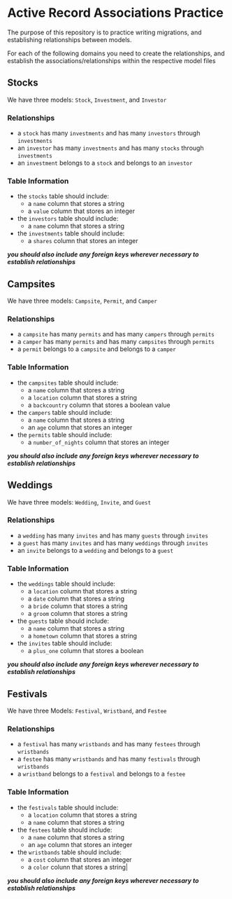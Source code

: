 # Active Record Associations Practice

The purpose of this repository is to practice writing migrations, and establishing relationships between models.

For each of the following domains you need to create the relationships, and establish the associations/relationships within the respective model files

## Stocks

We have three models: `Stock`, `Investment`, and `Investor`

### Relationships

- a `stock` has many `investments` and has many `investors` through `investments`
- an `investor` has many `investments` and has many `stocks` through `investments`
- an `investment` belongs to a `stock` and belongs to an `investor`

### Table Information

- the `stocks` table should include:
  - a `name` column that stores a string
  - a `value` column that stores an integer
- the `investors` table should include:
  - a `name` column that stores a string
- the `investments` table should include:
  - a `shares` column that stores an integer

**_you should also include any foreign keys wherever necessary to establish relationships_**

## Campsites

We have three models: `Campsite`, `Permit`, and `Camper`

### Relationships

- a `campsite` has many `permits` and has many `campers` through `permits`
- a `camper` has many `permits` and has many `campsites` through `permits`
- a `permit` belongs to a `campsite` and belongs to a `camper`

### Table Information

- the `campsites` table should include:
  - a `name` column that stores a string
  - a `location` column that stores a string
  - a `backcountry` column that stores a boolean value
- the `campers` table should include:
  - a `name` column that stores a string
  - an `age` column that stores an integer
- the `permits` table should include:
  - a `number_of_nights` column that stores an integer

**_you should also include any foreign keys wherever necessary to establish relationships_**

## Weddings

We have three models: `Wedding`, `Invite`, and `Guest`

### Relationships

- a `wedding` has many `invites` and has many `guests` through `invites`
- a `guest` has many `invites` and has many `weddings` through `invites`
- an `invite` belongs to a `wedding` and belongs to a `guest`

### Table Information

- the `weddings` table should include:
  - a `location` column that stores a string
  - a `date` column that stores a string
  - a `bride` column that stores a string
  - a `groom` column that stores a string
- the `guests` table should include:
  - a `name` column that stores a string
  - a `hometown` column that stores a string
- the `invites` table should include:
  - a `plus_one` column that stores a boolean

**_you should also include any foreign keys wherever necessary to establish relationships_**

## Festivals

We have three Models: `Festival`, `Wristband`, and `Festee`

### Relationships

- a `festival` has many `wristbands` and has many `festees` through `wristbands`
- a `festee` has many `wristbands` and has many `festivals` through `wristbands`
- a `wristband` belongs to a `festival` and belongs to a `festee`

### Table Information

- the `festivals` table should include:
  - a `location` column that stores a string
  - a `name` column that stores a string
- the `festees` table should include:
  - a `name` column that stores a string
  - an `age` column that stores an integer
- the `wristbands` table should include:
  - a `cost` column that stores an integer
  - a `color` colunn that stores a string|

**_you should also include any foreign keys wherever necessary to establish relationships_**

